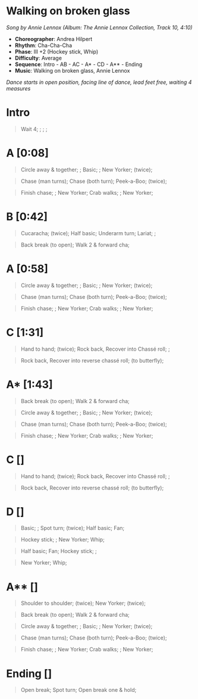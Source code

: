 # Walking on broken glass
*Song by Annie Lennox (Album: The Annie Lennox Collection, Track 10, 4:10)*

* **Choreographer**: Andrea Hilpert
* **Rhythm**: Cha-Cha-Cha
* **Phase**: III +2 (Hockey stick, Whip)
* **Difficulty**: Average
* **Sequence**: Intro - AB - AC - A* - CD - A** - Ending
* **Music**: Walking on broken glass, Annie Lennox

*Dance starts in open position, facing line of dance, lead feet free, waiting 4 measures*

# Intro

> Wait 4; ; ; ;

# A [0:08]

> Circle away & together; ; Basic; ; New Yorker; (twice);

> Chase (man turns); Chase (both turn); Peek-a-Boo; (twice);

> Finish chase; ; New Yorker; Crab walks; ; New Yorker;

# B [0:42]

> Cucaracha; (twice); Half basic; Underarm turn; Lariat; ;

> Back break (to open); Walk 2 & forward cha;

# A [0:58]

> Circle away & together; ; Basic; ; New Yorker; (twice);

> Chase (man turns); Chase (both turn); Peek-a-Boo; (twice);

> Finish chase; ; New Yorker; Crab walks; ; New Yorker;

# C [1:31]

> Hand to hand; (twice); Rock back, Recover into Chassé roll; ;

> Rock back, Recover into reverse chassé roll; (to butterfly);

# A* [1:43]

> Back break (to open); Walk 2 & forward cha;

> Circle away & together; ; Basic; ; New Yorker; (twice);

> Chase (man turns); Chase (both turn); Peek-a-Boo; (twice);

> Finish chase; ; New Yorker; Crab walks; ; New Yorker;

# C []

> Hand to hand; (twice); Rock back, Recover into Chassé roll; ;

> Rock back, Recover into reverse chassé roll; (to butterfly);

# D []

> Basic; ; Spot turn; (twice); Half basic; Fan;

> Hockey stick; ; New Yorker; Whip;

> Half basic; Fan; Hockey stick; ;

> New Yorker; Whip;

# A** []

> Shoulder to shoulder; (twice); New Yorker; (twice);

> Back break (to open); Walk 2 & forward cha;

> Circle away & together; ; Basic; ; New Yorker; (twice);

> Chase (man turns); Chase (both turn); Peek-a-Boo; (twice);

> Finish chase; ; New Yorker; Crab walks; ; New Yorker;

# Ending []

> Open break; Spot turn; Open break one & hold;